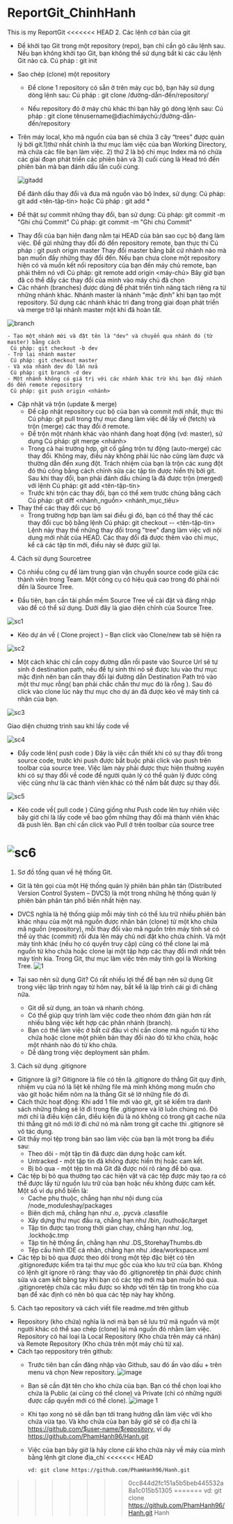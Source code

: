 ﻿# ReportGit_ChinhHanh
This is my ReportGit
<<<<<<< HEAD
2. Các lệnh cơ bản của git
 + Để khởi tạo Git trong một repository (repo), bạn chỉ cần gõ câu lệnh sau. Nếu bạn không khởi tạo Git, bạn không thể sử dụng bất kì các câu lệnh Git nào cả.
    Cú pháp : git init


 + Sao chép (clone) một repository
   - Để clone 1 repository có sẵn ở trên máy cục bộ, bạn hãy sử dụng dòng lệnh sau:
      Cú pháp : git clone /đường-dẫn-đến/repository/

   - Nếu repository đó ở máy chủ khác thì bạn hãy gõ dòng lệnh sau:
      Cú pháp : git clone tênusername@địachỉmáychủ:/đường-dẫn-đến/repository


  + Trên máy local, kho mã nguồn của bạn sẽ chứa 3 cây “trees” được quản lý bởi git.1)thứ nhất chính là thư mục làm việc của bạn Working Directory, mà chứa các file bạn làm việc. 2) thứ 2 là bộ chỉ mục Index mà nó chứa các giai đoạn phát triển các phiên bản và 3) cuối cùng là Head trỏ đến phiên bản mà bạn đánh dấu lần cuối cùng.
       
    ![gitadd](https://user-images.githubusercontent.com/35051952/34571463-35d5ff14-f1a1-11e7-97cf-3b45a2236460.PNG)

     Để đánh dấu thay đổi và đưa mã nguồn vào bộ Index, sử dụng:
       Cú pháp: git add <tên-tập-tin>
     hoặc
       Cú pháp : git add *

   - Để thật sự commit những thay đổi, bạn sử dụng:
     Cú pháp: git commit -m "Ghi chú Commit"
 Cú pháp: git commit -m "Ghi chú Commit"
  
  + Thay đổi của bạn hiện đang nằm tại HEAD của bản sao cục bộ đang làm việc. Để gửi những thay đổi đó đến repository remote, bạn thực thi
      Cú pháp : git push origin master
    Thay đổi master bằng bất cứ nhánh nào mà bạn muốn đầy những thay đổi đến.
    Nếu bạn chưa clone một repository hiện có và muốn kết nối repository của bạn đến máy chủ remote, bạn phải thêm nó với
     Cú pháp: git remote add origin <máy-chủ>
    Bây giờ bạn đã có thể đẩy các thay đổi của mình vào máy chủ đã chọn
  + Các nhánh (branches) được dùng để phát triển tính năng tách riêng ra từ những nhánh khác. Nhánh master là nhánh "mặc định" khi bạn tạo một repository. Sử dụng các nhánh khác tri đang trong giai đoạn phát triển và merge trở lại nhánh master một khi đã hoàn tất.
  
 ![branch](https://user-images.githubusercontent.com/35051952/34571447-2f5927c4-f1a1-11e7-8e75-95de0c336da7.PNG)

    - Tạo một nhánh mới và đặt tên là "dev" và chuyển qua nhánh đó (từ master) bằng cách 
     Cú pháp: git checkout -b dev
    - Trở lại nhánh master
     Cú pháp: git checkout master
    - Và xóa nhánh dev đó lần nửa
     Cú pháp: git branch -d dev
    - Một nhánh không có giá trị với các nhánh khác trừ khi bạn đẩy nhánh đó đến remote repository
     Cú pháp: git push origin <nhánh>
  + Cập nhật và trộn (update & merge)
    - Để cập nhật repository cục bộ của bạn và commit mới nhất, thực thi
       Cú pháp: git pull
      trong thự mục đang làm việc để lấy về (fetch) và trộn (merge) các thay đổi ở remote.
    - Để trộn một nhánh khác vào nhánh đang hoạt động (vd: master), sử dụng
       Cú pháp: git merge <nhánh>
    - Trong cả hai trường hợp, git cố gắng trộn tự động (auto-merge) các thay đổi. Không may, điều này không phải lúc nào cũng làm được và thường dẫn đến xung đột. Trách nhiệm của bạn là trộn các xung đột đó thủ công bằng cách chỉnh sửa các tập tin được hiển thị bởi git. Sau khi thay đổi, bạn phải đánh dấu chúng là đã được trộn (merged) với lệnh
       Cú pháp: git add <tên-tập-tin>
    - Trước khi trộn các thay đổi, bạn có thể xem trước chúng bằng cách
       Cú pháp: git diff <nhánh_nguồn> <nhánh_mục_tiêu>
  + Thay thế các thay đổi cục bộ 
    - Trong trường hợp bạn làm sai điều gì đó, bạn có thể thay thế các thay đổi cục bộ bằng lệnh 
       Cú pháp: git checkout -- <tên-tập-tin>
      Lệnh này thay thế những thay đổi trong "tree" đang làm việc với nội dung mới nhất của HEAD. Các thay đổi đã được thêm vào chỉ mục, kể cả các tập tin mới, điều này sẽ được giữ lại.
4. Cách sử dụng Sourcetree
 + Có nhiều công cụ để làm trung gian vận chuyển source code giữa các thành viên trong Team. Một công cụ có hiệu quả cao trong đó phải nói đến là Source Tree.
  - Đầu tiên, bạn cần tải phần mềm Source Tree về cài đặt và đăng nhập vào để có thể sử dụng. Dưới đây là giao diện chính của Source Tree.

   ![sc1](https://user-images.githubusercontent.com/35051952/34571489-45ce0ac4-f1a1-11e7-9173-66357fd27280.PNG)

 + Kéo dự án về ( Clone project )
  – Bạn click vào Clone/new tab sẽ hiện ra
 
  ![sc2](https://user-images.githubusercontent.com/35051952/34571473-3b447264-f1a1-11e7-9ff3-c952e3129420.PNG)

  - Một cách khác chỉ cần copy đường dẫn rồi paste vào Source Url sẽ tự sinh ở destination path, nếu để tự sinh thì nó sẽ được lưu vào thư mục mặc định nên bạn cần thay đổi lại đường dẫn Destination Path trỏ vào một thư mục rỗng( bạn phải chắc chắn thư mục đó là rỗng ). Sau đó click vào clone lúc này thư mục cho dự án đã được kéo về máy tính cá nhân của bạn.
    
   ![sc3](https://user-images.githubusercontent.com/35051952/34571492-47df1a6a-f1a1-11e7-855a-a30a4c794a47.PNG)

   Giao diện chương trình sau khi lấy code về

   ![sc4](https://user-images.githubusercontent.com/35051952/34571502-4a3b6430-f1a1-11e7-89f4-a9f85e64e798.PNG)

 + Đẩy code lên( push code )
    Đây là việc cần thiết khi có sự thay đổi trong source code, trước khi push được bắt buộc phải click vào push trên toolbar của source tree. Việc làm này phải được thực hiện thường xuyên khi có sự thay đổi về code để người quản lý có thể quản lý được công việc cũng như là các thành viên khác có thể nắm bắt được sự thay đổi.
  
 ![sc5](https://user-images.githubusercontent.com/35051952/34571512-4f2de72e-f1a1-11e7-995f-5e8637a01307.PNG)

 + Kéo code về( pull code )
    Cũng giống như Push code lên tuy nhiên việc bây giờ chỉ là lấy code về bao gồm những thay đổi mà thành viên khác đã push lên. Bạn chỉ cần click vào Pull ở trên toolbar của source tree
  
 ![sc6](https://user-images.githubusercontent.com/35051952/34571530-593e3156-f1a1-11e7-8065-3d48c8c3a980.PNG)
=======
1. Sơ đồ tổng quan về hệ thống Git.
- Git là tên gọi của một Hệ thống quản lý phiên bản phân tán (Distributed Version Control System – DVCS) là một trong những hệ thống quản lý phiên bản phân tán phổ biến nhất hiện nay.
- DVCS nghĩa là hệ thống giúp mỗi máy tính có thể lưu trữ nhiều phiên bản khác nhau của một mã nguồn được nhân bản (clone) từ một kho chứa mã nguồn (repository), mỗi thay đổi vào mã nguồn trên máy tính sẽ có thể ủy thác (commit) rồi đưa lên máy chủ nơi đặt kho chứa chính. Và một máy tính khác (nếu họ có quyền truy cập) cũng có thể clone lại mã nguồn từ kho chứa hoặc clone lại một tập hợp các thay đổi mới nhất trên máy tính kia. Trong Git, thư mục làm việc trên máy tính gọi là Working Tree.
		![1](https://user-images.githubusercontent.com/35052781/34570302-dd935c28-f19d-11e7-81c7-1fd92ae8a1e0.jpg)

- Tại sao nên sử dụng Git?
  Có rất nhiều lợi thế để bạn nên sử dụng Git trong việc lập trình ngay từ hôm nay, bất kể là lập trình cái gì đi chăng nữa.
  + Git dễ sử dụng, an toàn và nhanh chóng.
  + Có thể giúp quy trình làm việc code theo nhóm đơn giản hơn rất nhiều bằng việc kết hợp các phân nhánh (branch).
  + Bạn có thể làm việc ở bất cứ đâu vì chỉ cần clone mã nguồn từ kho chứa hoặc clone một phiên bản thay đổi nào đó từ kho chứa, hoặc một nhánh nào đó từ kho chứa.
  + Dễ dàng trong việc deployment sản phẩm.

3. Cách sử dụng .gitignore

- Gitignore là gì?
  Gitignore là file có tên là .gitignore do thằng Git quy định, nhiệm vụ của nó là liệt kê những file mà mình không mong muốn cho vào git hoặc hiểm nôm na là thằng Git sẽ lờ những file đó đi.
- Cách thức hoạt động: Khi add 1 file mới vào git, git sẽ kiểm tra danh sách những thằng sẽ lờ đi trong file .gitignore và lờ luôn chúng nó. Đó mới chỉ là điều kiện cần, điều kiện đủ là nó không có trong git cache nữa thì thằng git nó mới lờ đi chứ nó mà nằm trong git cache thì .gitignore sẽ vô tác dụng.
- Git thấy mọi tệp trong bản sao làm việc của bạn là một trong ba điều sau:
  + Theo dõi - một tập tin đã được dàn dựng hoặc cam kết.
  + Untracked - một tập tin đã không được hiển thị hoặc cam kết. 
  + Bị bỏ qua - một tệp tin mà Git đã được nói rõ ràng để bỏ qua.
- Các tệp bị bỏ qua thường tạo các hiện vật và các tệp được máy tạo ra có thể được lấy từ nguồn lưu trữ của bạn hoặc nếu không được cam kết. Một số ví dụ phổ biến là:
  + Cache phụ thuộc, chẳng hạn như nội dung của /node_moduleshay/packages
  + Biên dịch mã, chẳng hạn như .o, .pycvà .classfile
  + Xây dựng thư mục đầu ra, chẳng hạn như /bin, /outhoặc/target
  + Tập tin được tạo trong thời gian chạy, chẳng hạn như .log, .lockhoặc.tmp
  + Tập tin hệ thống ẩn, chẳng hạn như .DS_StorehayThumbs.db
  + Tệp cấu hình IDE cá nhân, chẳng hạn như .idea/workspace.xml
- Các tệp bị bỏ qua được theo dõi trong một tệp đặc biệt có tên .gitignoređược kiểm tra tại thư mục gốc của kho lưu trữ của bạn. Không có lệnh git ignore rõ ràng: thay vào đó .gitignoretệp tin phải được chỉnh sửa và cam kết bằng tay khi bạn có các tệp mới mà bạn muốn bỏ qua. .gitignoretệp chứa các mẫu được so khớp với tên tập tin trong kho của bạn để xác định có nên bỏ qua các tệp này hay không.

5. Cách tạo repository và cách viết file readme.md trên github
- Repository (kho chứa) nghĩa là nơi mà bạn sẽ lưu trữ mã nguồn và một người khác có thể sao chép (clone) lại mã nguồn đó nhằm làm việc. Repository có hai loại là Local Repository (Kho chứa trên máy cá nhân) và Remote Repository (Kho chứa trên một máy chủ từ xa).
- Cách tạo reppository trên github:
  + Trước tiên bạn cần đăng nhập vào Github, sau đó ấn vào dấu + trên menu và chọn New repository.
		![image](https://user-images.githubusercontent.com/35052781/34570289-d5202bb6-f19d-11e7-9c1f-1abc57843be8.png)

  + Bạn sẽ cần đặt tên cho kho chứa của bạn. Bạn có thể chọn loại kho chứa là Public (ai cũng có thể clone) và Private (chỉ có những người được cấp quyền mới có thể clone).
         	![image 1](https://user-images.githubusercontent.com/35052781/34570282-cbdc7ece-f19d-11e7-865b-9d37f3e49dec.png)

  + Khi tạo xong nó sẽ dẫn bạn tới trang hướng dẫn làm việc với kho chứa vừa tạo. Và kho chứa của bạn bây giờ sẽ có địa chỉ là https://github.com/$user-name/$repository, ví dụ https://github.com/PhamHanh96/Hanh.git
  + Việc của bạn bây giờ là hãy clone cái kho chứa này về máy của mình bằng lệnh git clone địa_chỉ
<<<<<<< HEAD

		vd: git clone https://github.com/PhamHanh96/Hanh.git
>>>>>>> 0cc844d2fc151a5b5beb445532a8a1c015b51305
=======
		vd: git clone https://github.com/PhamHanh96/Hanh.git
>>>>>>> Hanh

